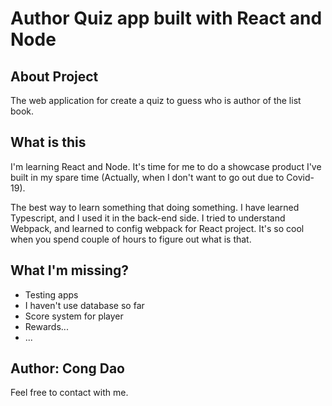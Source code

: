 # Author Quiz app built with React and Node

## About Project
The web application for create a quiz to guess who is author of the list book.

## What is this
I'm learning React and Node. It's time for me to do a showcase product I've built in my spare time (Actually, when I don't want to go out due to Covid-19).

The best way to learn something that doing something. I have learned Typescript, and I used it in the back-end side. I tried to understand Webpack, and learned to config webpack for React project. It's so cool when you spend couple of hours to figure out what is that.

## What I'm missing?
- Testing apps
- I haven't use database so far
- Score system for player
- Rewards...
- ...

## Author: Cong Dao
Feel free to contact with me.